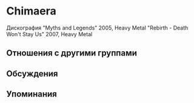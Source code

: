 # Chimaera

Дискография
"Myths and Legends" 2005, Heavy Metal
"Rebirth - Death Won't Stay Us" 2007, Heavy Metal

## Отношения с другими группами


## Обсуждения


## Упоминания

